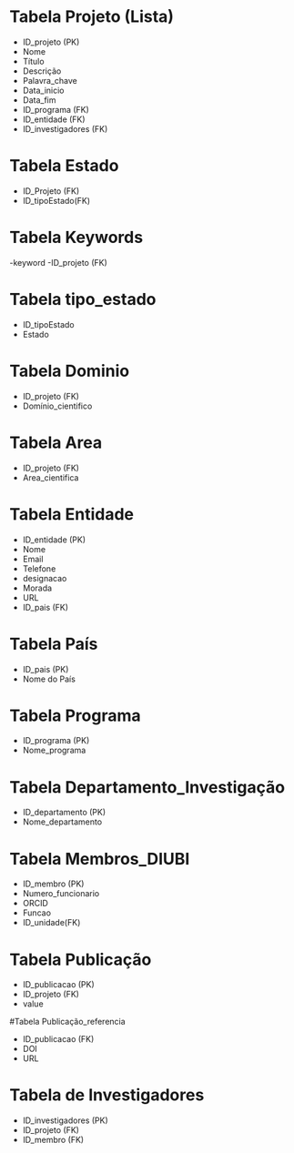 # Tabela Projeto (Lista)
- ID_projeto (PK)
- Nome
- Título
- Descrição
- Palavra_chave
- Data_inicio
- Data_fim
- ID_programa (FK)
- ID_entidade (FK)
- ID_investigadores (FK)

# Tabela Estado
- ID_Projeto (FK)
- ID_tipoEstado(FK)

# Tabela Keywords
-keyword
-ID_projeto (FK)

# Tabela tipo_estado
- ID_tipoEstado
- Estado

# Tabela Dominio
- ID_projeto (FK)
- Domínio_cientifico

# Tabela Area
- ID_projeto (FK)
- Area_cientifica

# Tabela Entidade
- ID_entidade (PK)
- Nome
- Email
- Telefone
- designacao
- Morada
- URL
- ID_pais (FK)

# Tabela País
- ID_pais (PK)
- Nome do País

# Tabela Programa
- ID_programa (PK)
- Nome_programa

# Tabela Departamento_Investigação 
- ID_departamento (PK)
- Nome_departamento

# Tabela Membros_DIUBI
- ID_membro (PK)
- Numero_funcionario
- ORCID
- Funcao
- ID_unidade(FK)

# Tabela Publicação
- ID_publicacao (PK)
- ID_projeto (FK)
- value

#Tabela Publicação_referencia
- ID_publicacao (FK)
- DOI
- URL

# Tabela de Investigadores
- ID_investigadores (PK)
- ID_projeto (FK)
- ID_membro (FK)
